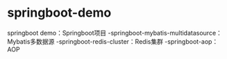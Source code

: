 # springboot-demo
springboot demo：Springboot项目
-springboot-mybatis-multidatasource：Mybatis多数据源
-springboot-redis-cluster：Redis集群
-springboot-aop：AOP
